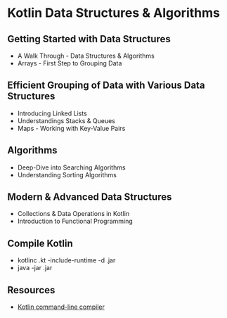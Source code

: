 # Kotlin Data Structures & Algorithms

## Getting Started with Data Structures

- A Walk Through - Data Structures & Algorithms
- Arrays - First Step to Grouping Data

## Efficient Grouping of Data with Various Data Structures

- Introducing Linked Lists
- Understandings Stacks & Queues
- Maps - Working with Key-Value Pairs

## Algorithms

- Deep-Dive into Searching Algorithms
- Understanding Sorting Algorithms

## Modern & Advanced Data Structures

- Collections & Data Operations in Kotlin
- Introduction to Functional Programming

## Compile Kotlin

- kotlinc <filename>.kt -include-runtime -d <filename>.jar
- java -jar <filename>.jar

## Resources

- [Kotlin command-line compiler](https://kotlinlang.org/docs/command-line.html)
